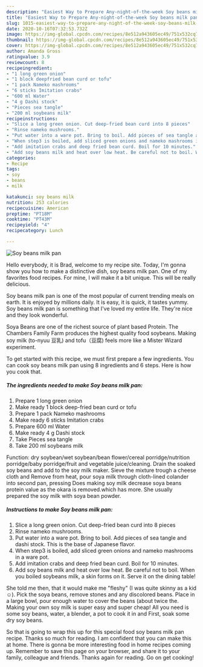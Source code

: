 ```yaml
---
description: "Easiest Way to Prepare Any-night-of-the-week Soy beans milk pan"
title: "Easiest Way to Prepare Any-night-of-the-week Soy beans milk pan"
slug: 1015-easiest-way-to-prepare-any-night-of-the-week-soy-beans-milk-pan
date: 2020-10-16T07:32:53.732Z
image: https://img-global.cpcdn.com/recipes/8e512a943605ec49/751x532cq70/soy-beans-milk-pan-recipe-main-photo.jpg
thumbnail: https://img-global.cpcdn.com/recipes/8e512a943605ec49/751x532cq70/soy-beans-milk-pan-recipe-main-photo.jpg
cover: https://img-global.cpcdn.com/recipes/8e512a943605ec49/751x532cq70/soy-beans-milk-pan-recipe-main-photo.jpg
author: Amanda Gross
ratingvalue: 3.9
reviewcount: 8
recipeingredient:
- "1 long green onion"
- "1 block deepfried bean curd or tofu"
- "1 pack Nameko mashrooms"
- "6 sticks Imitation crabs"
- "600 ml Water"
- "4 g Dashi stock"
- "Pieces sea tangle"
- "200 ml soybeans milk"
recipeinstructions:
- "Slice a long green onion. Cut deep-fried bean curd into 8 pieces"
- "Rinse nameko mushrooms."
- "Put water into a ware pot. Bring to boil. Add pieces of sea tangle and dashi stock. This is the base of Japanese flavor."
- "When step3 is boiled, add sliced green onions and nameko mashrooms in a ware pot."
- "Add imitation crabs and deep fried bean curd. Boil for 10 minutes."
- "Add soy beans milk and heat over low heat. Be careful not to boil. When you boiled soybeans milk, a skin forms on it. Serve it on the dining table!"
categories:
- Recipe
tags:
- soy
- beans
- milk

katakunci: soy beans milk 
nutrition: 253 calories
recipecuisine: American
preptime: "PT18M"
cooktime: "PT43M"
recipeyield: "4"
recipecategory: Lunch

---
```



![Soy beans milk pan](https://img-global.cpcdn.com/recipes/8e512a943605ec49/751x532cq70/soy-beans-milk-pan-recipe-main-photo.jpg)

Hello everybody, it is Brad, welcome to my recipe site. Today, I'm gonna show you how to make a distinctive dish, soy beans milk pan. One of my favorites food recipes. For mine, I will make it a bit unique. This will be really delicious.

Soy beans milk pan is one of the most popular of current trending meals on earth. It is enjoyed by millions daily. It is easy, it is quick, it tastes yummy. Soy beans milk pan is something that I've loved my entire life. They're nice and they look wonderful.

Soya Beans are one of the richest source of plant based Protein. The Chambers Family Farm produces the highest quality food soybeans. Making soy milk (to-nyuu 豆乳) and tofu（豆腐) feels more like a Mister Wizard experiment.


To get started with this recipe, we must first prepare a few ingredients. You can cook soy beans milk pan using 8 ingredients and 6 steps. Here is how you cook that.

<!--inarticleads1-->

##### The ingredients needed to make Soy beans milk pan:

1. Prepare 1 long green onion
1. Make ready 1 block deep-fried bean curd or tofu
1. Prepare 1 pack Nameko mashrooms
1. Make ready 6 sticks Imitation crabs
1. Prepare 600 ml Water
1. Make ready 4 g Dashi stock
1. Take Pieces sea tangle
1. Take 200 ml soybeans milk


Function: dry soybean/wet soybean/bean flower/cereal porridge/nutrition porridge/baby porridge/fruit and vegetable juice/cleaning. Drain the soaked soy beans and add to the soy milk maker. Sieve the mixture trough a cheese cloth and Remove from heat, pour soya milk through cloth-lined colander into second pan, pressing Does making soy milk decrease soya beans protein value as the okara is removed.which has more. She usually prepared the soy milk with soya bean powder. 

<!--inarticleads2-->

##### Instructions to make Soy beans milk pan:

1. Slice a long green onion. Cut deep-fried bean curd into 8 pieces
1. Rinse nameko mushrooms.
1. Put water into a ware pot. Bring to boil. Add pieces of sea tangle and dashi stock. This is the base of Japanese flavor.
1. When step3 is boiled, add sliced green onions and nameko mashrooms in a ware pot.
1. Add imitation crabs and deep fried bean curd. Boil for 10 minutes.
1. Add soy beans milk and heat over low heat. Be careful not to boil. When you boiled soybeans milk, a skin forms on it. Serve it on the dining table!


She told me then, that it would make me &#34;fleshy&#34; (I was quite skinny as a kid ☺). Pick the soya beans, remove stones and any discolored beans. Place in a large bowl, pour enough water to cover the beans (about twice the. Making your own soy milk is super easy and super cheap! All you need is some soy beans, water, a blender, a pot to cook it in and First, soak some dry soy beans. 

So that is going to wrap this up for this special food soy beans milk pan recipe. Thanks so much for reading. I am confident that you can make this at home. There is gonna be more interesting food in home recipes coming up. Remember to save this page on your browser, and share it to your family, colleague and friends. Thanks again for reading. Go on get cooking!
